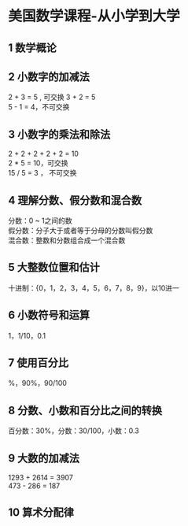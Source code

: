 # 美国数学课程-从小学到大学

## 1 数学概论

## 2 小数字的加减法
2 + 3 = 5 , 可交换 3 + 2 = 5    
5 - 1 = 4，不可交换
## 3 小数字的乘法和除法
2 + 2 + 2 + 2 + 2 = 10   
2 * 5 = 10，可交换  
15 / 5 = 3 ， 不可交换  
## 4 理解分数、假分数和混合数
分数：0 ~ 1之间的数  
假分数：分子大于或者等于分母的分数叫假分数  
混合数：整数和分数组合成一个混合数  
## 5 大整数位置和估计
十进制：{0，1，2，3，4，5，6，7，8，9}，以10进一  
## 6 小数符号和运算
1，1/10，0.1  
## 7 使用百分比
%，90%，90/100  
## 8 分数、小数和百分比之间的转换
百分数：30%，分数：30/100，小数：0.3  
## 9 大数的加减法
1293 + 2614 = 3907  
473 - 286 = 187  
## 10 算术分配律
